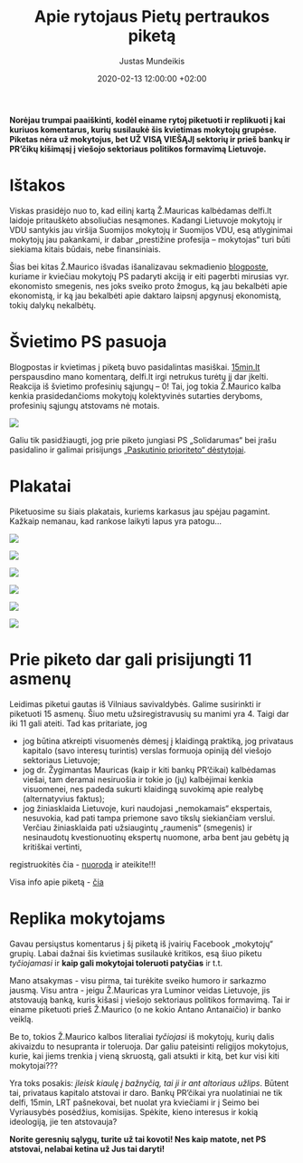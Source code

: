 ﻿---
title:      Apie rytojaus Pietų pertraukos piketą
date:       2020-02-13 12:00:00 +02:00
author:     Justas Mundeikis
comments:   true
citation:   true
permalink:  /2020/02/10/apie-rytojaus-piketa
image:      /assets/2020/02/13/3.png
thumbnail:  /assets/2020/02/13/thumb.3.png
categories:
  - Pilietiškumas
tags:
  - Pilietiškumas
  - Viešasis sektorius
  - Pietų piketas
---

**Norėjau trumpai paaiškinti, kodėl einame rytoj piketuoti ir replikuoti į kai kuriuos komentarus, kurių susilaukė šis kvietimas mokytojų grupėse. Piketas nėra už mokytojus, bet UŽ VISĄ VIEŠĄJĮ sektorių ir prieš bankų ir PR’čikų kišimąsį į viešojo sektoriaus politikos formavimą Lietuvoje.**<!--more-->

# Ištakos
Viskas prasidėjo nuo to, kad eilinį kartą Ž.Mauricas kalbėdamas delfi.lt laidoje pritauškėto absoliučias nesąmones. Kadangi Lietuvoje mokytojų ir VDU santykis jau viršija Suomijos mokytojų ir Suomijos VDU, esą atlyginimai mokytojų jau pakankami, ir dabar „prestižine profesija – mokytojas“ turi būti siekiama kitais būdais, nebe finansiniais.

Šias bei kitas Ž.Maurico išvadas išanalizavau sekmadienio [blogposte](http://lithuanian-economy.net/2020/02/09/banko-prcikas-mauricas-debunked), kuriame ir kviečiau mokytojų PS padaryti akciją ir eiti pagerbti mirusias vyr. ekonomisto smegenis, nes joks sveiko proto žmogus, ką jau bekalbėti apie ekonomistą, ir ką jau bekalbėti apie daktaro laipsnį apgynusį ekonomistą, tokių dalykų nekalbėtų.

# Švietimo PS pasuoja

Blogpostas ir kvietimas į piketą buvo pasidalintas masiškai. [15min.lt](https://www.15min.lt/naujiena/aktualu/nuomones/justas-mundeikis-ar-mokytoju-atlyginimai-tikrai-jau-pakankami-atsakymas-dr-z-mauricui-18-1273906) perspausdino mano komentarą, delfi.lt irgi netrukus turėtų jį dar įkelti. Reakcija iš švietimo profesinių sąjungų – 0! Tai, jog tokia Ž.Maurico kalba kenkia prasidedančioms mokytojų kolektyvinės sutarties deryboms, profesinių sąjungų atstovams nė motais.

![](/assets/2020/02/13/smm.png)

Galiu tik pasidžiaugti, jog prie piketo jungiasi PS „Solidarumas“ bei įrašu pasidalino ir galimai prisijungs [„Paskutinio prioriteto“ dėstytojai](https://www.facebook.com/PaskutinisPrioritetas/).

# Plakatai

Piketuosime su šiais plakatais, kuriems karkasus jau spėjau pagamint. Kažkaip nemanau, kad rankose laikyti lapus yra patogu...

![](/assets/2020/02/13/karkasai.jpg)

![](/assets/2020/02/13/1.png)

![](/assets/2020/02/13/2.png)

![](/assets/2020/02/13/3.png)

![](/assets/2020/02/13/4.png)

![](/assets/2020/02/13/5.png)


# Prie piketo dar gali prisijungti 11 asmenų

Leidimas piketui gautas iš Vilniaus savivaldybės. Galime susirinkti ir piketuoti 15 asmenų.  Šiuo metu užsiregistravusių  su manimi yra 4. Taigi dar iki 11 gali ateiti. Tad kas pritariate, jog

* jog būtina atkreipti visuomenės dėmesį į klaidingą praktiką, jog privataus kapitalo (savo interesų turintis) verslas formuoja opiniją dėl viešojo sektoriaus Lietuvoje;
* jog dr. Žygimantas Mauricas (kaip ir kiti bankų PR’čikai) kalbėdamas viešai, tam deramai nesiruošia ir tokie jo (jų) kalbėjimai kenkia visuomenei, nes padeda sukurti klaidingą suvokimą apie realybę (alternatyvius faktus);
* jog žiniasklaida Lietuvoje, kuri naudojasi „nemokamais“ ekspertais, nesuvokia, kad pati tampa priemone savo tikslų siekiančiam verslui. Verčiau žiniasklaida pati užsiaugintų „raumenis“ (smegenis) ir nesinaudotų kvestionuotinų ekspertų nuomone, arba bent jau gebėtų ją kritiškai vertinti,

registruokitės čia - [nuoroda](https://forms.gle/isUGHq2AJ5ZaCb7M6) ir ateikite!!!

Visa info apie piketą - [čia](http://lithuanian-economy.net/2020/02/10/kvietimas-pietu-pertraukos-piketas)


# Replika mokytojams

Gavau persiųstus komentarus į šį piketą iš įvairių Facebook „mokytojų“ grupių. Labai dažnai šis kvietimas susilaukė kritikos, esą šiuo piketu *tyčiojamasi* ir **kaip gali mokytojai toleruoti patyčias** ir t.t.

Mano atsakymas - visu pirma, tai turėkite sveiko humoro ir sarkazmo jausmą. Visu antra - jeigu Ž.Mauricas yra Luminor veidas Lietuvoje, jis atstovaują banką, kuris kišasi į viešojo sektoriaus politikos formavimą. Tai ir einame piketuoti prieš Ž.Maurico (o ne kokio Antano Antanaičio) ir banko veiklą.

Be to, tokios Ž.Maurico kalbos literaliai *tyčiojasi* iš mokytojų, kurių dalis akivaizdu to nesupranta ir toleruoja. Dar galiu pateisinti religijos mokytojus, kurie, kai jiems trenkia į vieną skruostą, gali atsukti ir kitą, bet kur visi kiti mokytojai???

Yra toks posakis: *įleisk kiaulę į bažnyčią, tai ji ir ant altoriaus užlips*. Būtent tai, privataus kapitalo atstovai ir daro. Bankų PR’čikai yra nuolatiniai ne tik delfi, 15min, LRT pašnekovai, bet nuolat yra kviečiami ir į Seimo bei Vyriausybės posėdžius, komisijas. Spėkite, kieno interesus ir kokią ideologiją, jie ten atstovauja?

**Norite geresnių sąlygų, turite už tai kovoti! Nes kaip matote, net PS atstovai, nelabai ketina už Jus tai daryti!**
